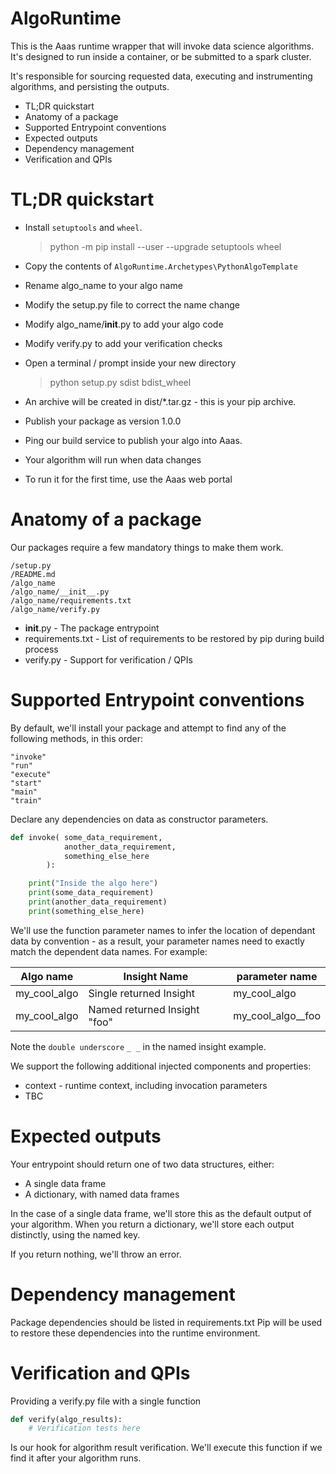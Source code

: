 # AlgoRuntime

This is the Aaas runtime wrapper that will invoke data science algorithms.
It's designed to run inside a container, or be submitted to a spark cluster.

It's responsible for sourcing requested data, executing and instrumenting algorithms, and persisting the outputs.

* TL;DR quickstart
* Anatomy of a package
* Supported Entrypoint conventions
* Expected outputs
* Dependency management
* Verification and QPIs

# TL;DR quickstart

* Install `setuptools` and `wheel`.

    > python -m pip install --user --upgrade setuptools wheel

* Copy the contents of `AlgoRuntime.Archetypes\PythonAlgoTemplate`
* Rename algo_name to your algo name
* Modify the setup.py file to correct the name change
* Modify algo_name/__init__.py to add your algo code
* Modify verify.py to add your verification checks
* Open a terminal / prompt inside your new directory

	> python setup.py sdist bdist_wheel

* An archive will be created in dist/*.tar.gz - this is your pip archive.
* Publish your package as version 1.0.0
* Ping our build service to publish your algo into Aaas.
* Your algorithm will run when data changes
* To run it for the first time, use the Aaas web portal

# Anatomy of a package

Our packages require a few mandatory things to make them work.

    /setup.py
    /README.md
    /algo_name
    /algo_name/__init__.py
    /algo_name/requirements.txt
    /algo_name/verify.py

* __init__.py - The package entrypoint
* requirements.txt - List of requirements to be restored by pip during build process
* verify.py - Support for verification / QPIs

# Supported Entrypoint conventions

By default, we'll install your package and attempt to find any of the following methods, in this order:

    "invoke"
    "run"
    "execute"
    "start"
    "main"
    "train"

Declare any dependencies on data as constructor parameters.

```python
def invoke( some_data_requirement, 
            another_data_requirement,
            something_else_here
        ):

    print("Inside the algo here")
    print(some_data_requirement)
    print(another_data_requirement)
    print(something_else_here)
```

We'll use the function parameter names to infer the location of dependant data by convention - as a result, your parameter names need to exactly match the dependent data names.
For example:

| Algo name    | Insight Name                    | parameter name       |
|--------------|---------------------------------|----------------------|
| my_cool_algo | Single returned Insight         | my_cool_algo         |
| my_cool_algo | Named returned Insight "foo"    | my_cool_algo__foo    |

Note the `double underscore` `_ _` in the named insight example.

We support the following additional injected components and properties:

* context - runtime context, including invocation parameters
* TBC

# Expected outputs

Your entrypoint should return one of two data structures, either:

* A single data frame
* A dictionary, with named data frames

In the case of a single data frame, we'll store this as the default output of your algorithm.
When you return a dictionary, we'll store each output distinctly, using the named key.

If you return nothing, we'll throw an error.

# Dependency management

Package dependencies should be listed in requirements.txt
Pip will be used to restore these dependencies into the runtime environment.

# Verification and QPIs

Providing a verify.py file with a single function

```python
def verify(algo_results):
    # Verification tests here
```

Is our hook for algorithm result verification.
We'll execute this function if we find it after your algorithm runs.